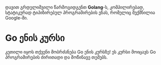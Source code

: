 დავით გრდელიშვილი წარმოგიდგენთ **Golang**-ს, კომპილირებად, სტატიკურად ტიპიზირებულ პროგრამირების ენას, რომელიც შექმნილია Google-ში.

# Go ენის კურსი

კეთილი იყოს თქვენი მობრძანება Go ენის კურსზე! ეს კურსი მოიცავს Go პროგრამირების ძირითადი და მოწინავე თემებს.